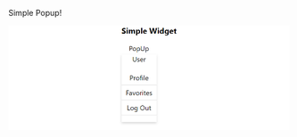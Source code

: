 Simple Popup!

![alt text](https://github.com/manojprabakarp/react-simple-popup/blob/main/src/asset/popup.png)
